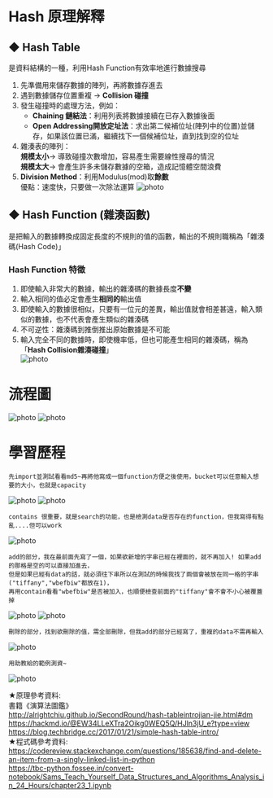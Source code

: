 # Hash 原理解釋
## ◆ Hash Table
 是資料結構的一種，利用Hash Function有效率地進行數據搜尋
  1. 先準備用來儲存數據的陣列，再將數據存進去
  2. 遇到數據儲存位置重複 → **Collision 碰撞**                   
  3. 發生碰撞時的處理方法，例如：
     * **Chaining 鏈結法**：利用列表將數據接續在已存入數據後面    
     * **Open Addressing開放定址法**：求出第二候補位址(陣列中的位置)並儲存，如果該位置已滿，繼續找下一個候補位址，直到找到空的位址
  4. 雜湊表的陣列：              
     **規模太小**→ 導致碰撞次數增加，容易產生需要線性搜尋的情況                   
     **規模太大**→ 會產生許多未儲存數據的空箱，造成記憶體空間浪費
  5. **Division Method**：利用Modulus(mod)取**餘數**                   
    優點：速度快，只要做一次除法運算
     ![photo](https://github.com/stopraining/LearningNote/blob/master/pic/hash2.JPG)
     
## ◆ Hash Function (雜湊函數)
 是把輸入的數據轉換成固定長度的不規則的值的函數，輸出的不規則職稱為「雜湊碼(Hash Code)」
### Hash Function 特徵
  1. 即使輸入非常大的數據，輸出的雜湊碼的數據長度**不變**                    
  2. 輸入相同的值必定會產生**相同的**輸出值               
  3. 即使輸入的數據很相似，只要有一位元的差異，輸出值就會相差甚遠，輸入類似的數據，也不代表會產生類似的雜湊碼                         
  4. 不可逆性：雜湊碼到推倒推出原始數據是不可能                    
  5. 輸入完全不同的數據時，即使機率低，但也可能產生相同的雜湊碼，稱為「**Hash Collision雜湊碰撞**」  
     ![photo](https://github.com/stopraining/LearningNote/blob/master/pic/hash3.JPG)
   
# 流程圖
![photo](https://github.com/stopraining/LearningNote/blob/master/pic/hash15.jpg)
![photo](https://github.com/stopraining/LearningNote/blob/master/pic/hash16.jpg)
# 學習歷程

    先import並測試看看md5~再將他寫成一個function方便之後使用，bucket可以任意輸入想要的大小，也就是capacity

![photo](https://github.com/stopraining/LearningNote/blob/master/pic/hash4.jpg)
![photo](https://github.com/stopraining/LearningNote/blob/master/pic/hash6.jpg)

    contains 很重要，就是search的功能，也是檢測data是否存在的function，但我寫得有點亂....但可以work

![photo](https://github.com/stopraining/LearningNote/blob/master/pic/hash8.jpg)
    
    add的部分，我在最前面先寫了一個，如果欲新增的字串已經在裡面的，就不再加入! 如果add的那格是空的可以直接加進去，
    但是如果已經有data的話，就必須往下串所以在測試的時候我找了兩個會被放在同一格的字串("tiffany","wbefbiw"都放在1)，
    再用contain看看"wbefbiw"是否被加入，也順便檢查前面的"tiffany"會不會不小心被覆蓋掉
  
![photo](https://github.com/stopraining/LearningNote/blob/master/pic/hash7.jpg)
![photo](https://github.com/stopraining/LearningNote/blob/master/pic/hash11.jpg)

    刪除的部分，找到欲刪除的值，需全部刪除，但我add的部分已經寫了，重複的data不需再輸入

![photo](https://github.com/stopraining/LearningNote/blob/master/pic/hash9.jpg)

    用助教給的範例測資~
    
![photo](https://github.com/stopraining/LearningNote/blob/master/pic/hash12.jpg)


      





★原理參考資料:          
書籍《演算法圖鑑》                   
http://alrightchiu.github.io/SecondRound/hash-tableintrojian-jie.html#dm              
https://hackmd.io/@EW34LLeXTra2Oikg0WEQ5Q/HJln3jU_e?type=view                 
https://blog.techbridge.cc/2017/01/21/simple-hash-table-intro/                                                                  
★程式碼參考資料:          
https://codereview.stackexchange.com/questions/185638/find-and-delete-an-item-from-a-singly-linked-list-in-python              
https://tbc-python.fossee.in/convert-notebook/Sams_Teach_Yourself_Data_Structures_and_Algorithms_Analysis_in_24_Hours/chapter23_1.ipynb

